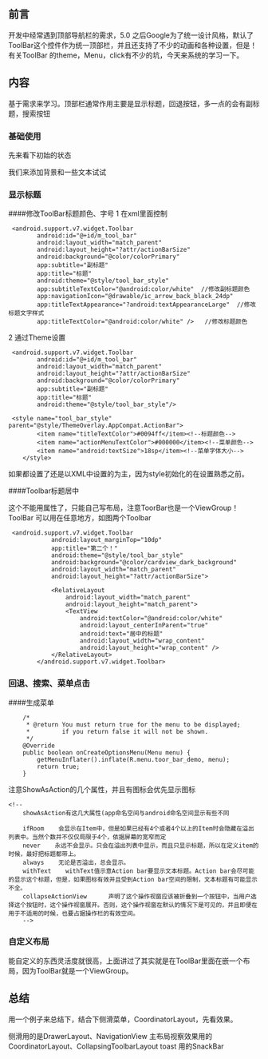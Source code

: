 ## 前言
开发中经常遇到顶部导航栏的需求，5.0 之后Google为了统一设计风格，默认了ToolBar这个控件作为统一顶部栏，并且还支持了不少的动画和各种设置，但是！有关ToolBar 的theme，Menu，click有不少的坑，今天来系统的学习一下。

## 内容
基于需求来学习。顶部栏通常作用主要是显示标题，回退按钮，多一点的会有副标题，搜索按钮

### 基础使用

先来看下初始的状态

我们来添加背景和一些文本试试

### 显示标题
####修改ToolBar标题颜色、字号
1 在xml里面控制
```
 <android.support.v7.widget.Toolbar
        android:id="@+id/m_tool_bar"
        android:layout_width="match_parent"
        android:layout_height="?attr/actionBarSize"
        android:background="@color/colorPrimary"
        app:subtitle="副标题"
        app:title="标题"
        android:theme="@style/tool_bar_style"
        app:subtitleTextColor="@android:color/white"  //修改副标题颜色
        app:navigationIcon="@drawable/ic_arrow_back_black_24dp"
        app:titleTextAppearance="?android:textAppearanceLarge"  //修改标题文字样式
        app:titleTextColor="@android:color/white" />   //修改标题颜色
```


2 通过Theme设置
```
 <android.support.v7.widget.Toolbar
        android:id="@+id/m_tool_bar"
        android:layout_width="match_parent"
        android:layout_height="?attr/actionBarSize"
        android:background="@color/colorPrimary"
        app:subtitle="副标题"
        app:title="标题"
        android:theme="@style/tool_bar_style"/>
```

```
 <style name="tool_bar_style" parent="@style/ThemeOverlay.AppCompat.ActionBar">
        <item name="titleTextColor">#0094ff</item><!--标题颜色-->
        <item name="actionMenuTextColor">#000000</item><!--菜单颜色-->
        <item name="android:textSize">18sp</item><!--菜单字体大小-->
    </style>
```

如果都设置了还是以XML中设置的为主，因为style初始化的在设置熟悉之前。

####Toolbar标题居中

这个不能用属性了，只能自己写布局，注意ToorBar也是一个ViewGroup！
ToolBar 可以用在任意地方，如图两个Toolbar

```
 <android.support.v7.widget.Toolbar
            android:layout_marginTop="10dp"
            app:title="第二个！"
            android:theme="@style/tool_bar_style"
            android:background="@color/cardview_dark_background"
            android:layout_width="match_parent"
            android:layout_height="?attr/actionBarSize">

            <RelativeLayout
                android:layout_width="match_parent"
                android:layout_height="match_parent">
                <TextView
                    android:textColor="@android:color/white"
                    android:layout_centerInParent="true"
                    android:text="居中的标题"
                    android:layout_width="wrap_content"
                    android:layout_height="wrap_content" />
            </RelativeLayout>
        </android.support.v7.widget.Toolbar>
```

### 回退、搜索、菜单点击

####生成菜单
```
	/*
	 * @return You must return true for the menu to be displayed;
     *         if you return false it will not be shown.
	 */	
	@Override
    public boolean onCreateOptionsMenu(Menu menu) {
        getMenuInflater().inflate(R.menu.toor_bar_demo, menu);
        return true;
    }
```

注意ShowAsAction的几个属性，并且有图标会优先显示图标

```
<!--
    showAsAction有这几大属性(app命名空间与android命名空间显示有些不同

    ifRoom    会显示在Item中，但是如果已经有4个或者4个以上的Item时会隐藏在溢出列表中。当然个数并不仅仅局限于4个，依据屏幕的宽窄而定
    never    永远不会显示。只会在溢出列表中显示，而且只显示标题，所以在定义item的时候，最好把标题都带上。
    always    无论是否溢出，总会显示。
    withText    withText值示意Action bar要显示文本标题。Action bar会尽可能的显示这个标题，但是，如果图标有效并且受到Action bar空间的限制，文本标题有可能显示不全。
    collapseActionView      声明了这个操作视窗应该被折叠到一个按钮中，当用户选择这个按钮时，这个操作视窗展开。否则，这个操作视窗在默认的情况下是可见的，并且即便在用于不适用的时候，也要占据操作栏的有效空间。
    -->
```
### 自定义布局
能自定义的东西灵活度就很高，上面讲过了其实就是在ToolBar里面在嵌一个布局，因为ToolBar就是一个ViewGroup。

## 总结
用一个例子来总结下，结合下侧滑菜单，CoordinatorLayout，先看效果。

侧滑用的是DrawerLayout、NavigationView
主布局视察效果用的CoordinatorLayout、CollapsingToolbarLayout
toast 用的SnackBar

